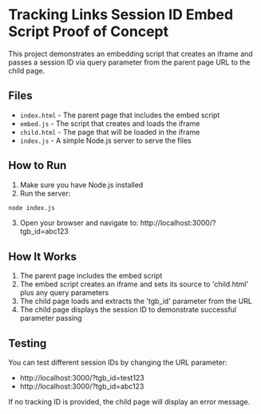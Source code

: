 # Tracking Links Session ID Embed Script Proof of Concept

This project demonstrates an embedding script that creates an iframe and passes a session ID via query parameter from the parent page URL to the child page.

## Files

- `index.html` - The parent page that includes the embed script
- `embed.js` - The script that creates and loads the iframe
- `child.html` - The page that will be loaded in the iframe
- `index.js` - A simple Node.js server to serve the files

## How to Run

1. Make sure you have Node.js installed
2. Run the server:

```bash
node index.js
```

3. Open your browser and navigate to: http://localhost:3000/?tgb_id=abc123

## How It Works

1. The parent page includes the embed script
2. The embed script creates an iframe and sets its source to 'child.html' plus any query parameters
3. The child page loads and extracts the 'tgb_id' parameter from the URL
4. The child page displays the session ID to demonstrate successful parameter passing

## Testing

You can test different session IDs by changing the URL parameter:

- http://localhost:3000/?tgb_id=test123
- http://localhost:3000/?tgb_id=abc123

If no tracking ID is provided, the child page will display an error message.
